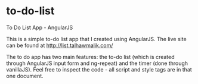 # to-do-list
To Do List App - AngularJS

This is a simple to-do list app that I created using AngularJS. The live site can be found at http://list.talhawmalik.com/

The to do app has two main features: the to-do list (which is created through AngularJS input form and ng-repeat) and the timer (done through vanillaJS). Feel free to inspect the code - all script and style tags are in that one document. 
